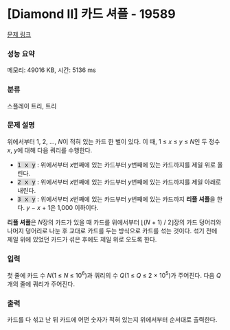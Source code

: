 # [Diamond II] 카드 셔플 - 19589 

[문제 링크](https://www.acmicpc.net/problem/19589) 

### 성능 요약

메모리: 49016 KB, 시간: 5136 ms

### 분류

스플레이 트리, 트리

### 문제 설명

<p>위에서부터 1, 2, ..., <em>N</em>이 적혀 있는 카드 한 벌이 있다. 이 때, 1 ≤ <em>x</em> ≤ <em>y</em> ≤ <em>N</em>인 두 정수 <em>x</em>, <em>y</em>에 대해 다음 쿼리를 수행한다.</p>

<ul>
	<li><tt><span style="background-color:#dddddd;">1 x y</span></tt> : 위에서부터 <em>x</em>번째에 있는 카드부터 <em>y</em>번째에 있는 카드까지를 제일 위로 올린다.</li>
	<li><tt><span style="background-color:#dddddd;">2 x y</span></tt> : 위에서부터 <em>x</em>번째에 있는 카드부터 <em>y</em>번째에 있는 카드까지를 제일 아래로 내린다.</li>
	<li><tt><span style="background-color:#dddddd;">3 x y</span></tt> : 위에서부터 <em>x</em>번째에 있는 카드부터 <em>y</em>번째에 있는 카드까지 <strong>리플 셔플</strong>을 한다. <em>y</em> − <em>x</em> + 1은 1,000 이하이다.</li>
</ul>

<p><strong>리플 셔플</strong>은 <em>N</em>장의 카드가 있을 때 카드를 위에서부터 ⌊(<em>N</em> + 1) / 2⌋장의 카드 덩어리와 나머지 덩어리로 나눈 후 교대로 카드를 두는 방식으로 카드를 섞는 것이다. 섞기 전에 제일 위에 있었던 카드가 섞은 후에도 제일 위로 오도록 한다.</p>

### 입력 

 <p>첫 줄에 카드 수 <em>N</em>(1 ≤ <em>N</em> ≤ 10<sup>6</sup>)과 쿼리의 수 <em>Q</em>(1 ≤ <em>Q </em>≤ 2 × 10<sup>5</sup>)가 주어진다. 다음 <em>Q</em>개의 줄에 쿼리가 주어진다.</p>

### 출력 

 <p>카드를 다 섞고 난 뒤 카드에 어떤 숫자가 적혀 있는지 위에서부터 순서대로 출력한다.</p>

